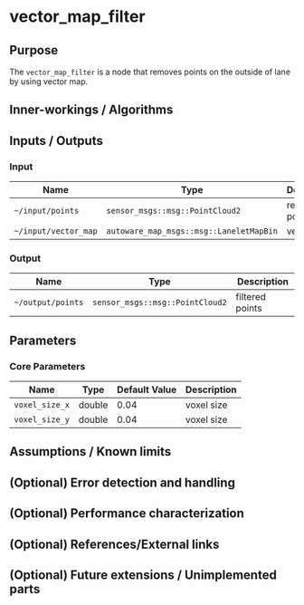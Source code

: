 # vector_map_filter

## Purpose

The `vector_map_filter` is a node that removes points on the outside of lane by using vector map.

## Inner-workings / Algorithms

## Inputs / Outputs

### Input

| Name                 | Type                                         | Description      |
| -------------------- | -------------------------------------------- | ---------------- |
| `~/input/points`     | `sensor_msgs::msg::PointCloud2`              | reference points |
| `~/input/vector_map` | `autoware_map_msgs::msg::LaneletMapBin` | vector map       |

### Output

| Name              | Type                            | Description     |
| ----------------- | ------------------------------- | --------------- |
| `~/output/points` | `sensor_msgs::msg::PointCloud2` | filtered points |

## Parameters

### Core Parameters

| Name           | Type   | Default Value | Description |
| -------------- | ------ | ------------- | ----------- |
| `voxel_size_x` | double | 0.04          | voxel size  |
| `voxel_size_y` | double | 0.04          | voxel size  |

## Assumptions / Known limits

## (Optional) Error detection and handling

## (Optional) Performance characterization

## (Optional) References/External links

## (Optional) Future extensions / Unimplemented parts
